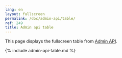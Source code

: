 ```yaml
---
lang: en
layout: fullscreen
permalink: /doc/admin-api/table/
ref: 249
title: Admin api table
---
```


This page displays the fullscreen table from [Admin API](/doc/admin-api/).

{% include admin-api-table.md %}
